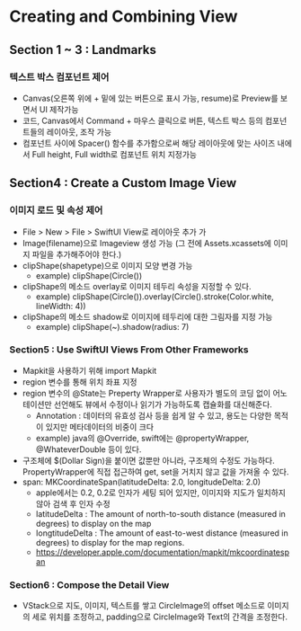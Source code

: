 # Creating and Combining View #

## Section 1 ~ 3 : Landmarks ##

### 텍스트 박스 컴포넌트 제어 ###

* Canvas(오른쪽 위에 + 밑에 있는 버튼으로 표시 가능, resume)로 Preview를 보면서 UI 제작가능
* 코드, Canvas에서 Command + 마우스 클릭으로 버튼, 텍스트 박스 등의 컴포넌트들의 레이아웃, 조작 가능
* 컴포넌트 사이에 Spacer() 함수를 추가함으로써 해당 레이아웃에 맞는 사이즈 내에서 Full height, Full width로 컴포넌트 위치 지정가능

## Section4 : Create a Custom Image View ##

### 이미지 로드 및 속성 제어 ###

* File > New > File > SwiftUI View로 레이아웃 추가 가
* Image(filename)으로 Imageview 생성 가능 (그 전에 Assets.xcassets에 이미지 파일을 추가해주어야 한다.)
* clipShape(shapetype)으로 이미지 모양 변경 가능
    * example) clipShape(Circle())
* clipShape의 메소드 overlay로 이미지 테두리 속성을 지정할 수 있다.
    * example) clipShape(Circle()).overlay(Circle().stroke(Color.white, lineWidth: 4))
* clipShape의 메소드 shadow로 이미지에 테두리에 대한 그림자를 지정 가능
    * example) clipShape(~).shadow(radius: 7)

### Section5 : Use SwiftUI Views From Other Frameworks ###

* Mapkit을 사용하기 위해 import Mapkit
* region 변수를 통해 위치 좌표 지정
* region 변수의 @State는 Preperty Wrapper로 사용자가 별도의 코딩 없이 어노테이션만 선언해도 뷰에서 수정이나 읽기가 가능하도록 캡슐화를 대신해준다.
	* Annotation : 데이터의 유효성 검사 등을 쉽게 알 수 있고, 용도는 다양한 목적이 있지만 메타데이터의 비중이 크다
	* example) java의 @Override, swift에는 @propertyWrapper, @WhateverDouble 등이 있다.
* 구조체에 $(Dollar Sign)을 붙이면 값뿐만 아니라, 구조체의 수정도 가능하다. PropertyWrapper에 직접 접근하여 get, set을 거치지 않고 값을 가져올 수 있다.
* span: MKCoordinateSpan(latitudeDelta: 2.0, longitudeDelta: 2.0)
	* apple에서는 0.2, 0.2로 인자가 세팅 되어 있지만, 이미지와 지도가 일치하지 않아 검색 후 인자 수정
	* latitudeDelta : The amount of north-to-south distance (measured in degrees) to display on the map
	* longtitudeDelta : The amount of east-to-west distance (measured in degrees) to display for  the map regions.
	* https://developer.apple.com/documentation/mapkit/mkcoordinatespan

### Section6 : Compose the Detail View ###

* VStack으로 지도, 이미지, 텍스트를 쌓고 CircleImage의 offset 메소드로 이미지의 세로 위치를 조정하고, padding으로 CircleImage와 Text의 간격을 조정한다.



